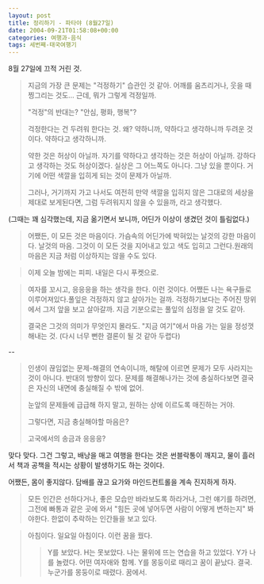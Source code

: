 ```yaml
---
layout: post
title: 정리하기 - 파타야 (8월27일)
date: 2004-09-21T01:58:08+00:00
categories: 여행과-음식
tags: 세번째-태국여행기
---
```

8월 27일에 끄적 거린 것.

<blockquote>지금의 가장 큰 문제는 "걱정하기" 습관인 것 같아. 어깨를 움츠리거나, 웃을 때 찡그리는 것도... 근데, 뭐가 그렇게 걱정일까.

"걱정"의 반대는? "안심, 평화, 행복"?

걱정한다는 건 두려워 한다는 것. 왜? 약하니까, 약하다고 생각하니까 두려운 것이다. 약하다고 생각하니까.

약한 것은 허상이 아닐까. 자기를 약하다고 생각하는 것은 허상이 아닐까. 강하다고 생각하는 것도 허상이겠다. 실상은 그 어느쪽도 아니다. 그냥 있을 뿐이다. 거기에 어떤 색깔을 입히게 되는 것이 문제가 아닐까.

그러나, 거기까지 가고 나서도 여전히 만약 색깔을 입히지 않은 그대로의 세상을 제대로 보게된다면, 그럼 두려워지지 않을 수 있을까, 라고 생각했다.</blockquote>

(그때는 꽤 심각했는데, 지금 옮기면서 보니까, 어딘가 이상이 생겼던 것이 틀림없다.)

<blockquote>어쨌든, 이 모든 것은 마음이다. 가슴속의 어딘가에 박혀있는 날것의 강한 마음이다. 날것의 마음. 그것이 이 모든 것을 지어내고 있고 색도 입히고 그런다.원래의 마음은 지금 처럼 이상하지는 않을 수도 있다.
</blockquote>

<blockquote>이제 오늘 밤에는 피피. 내일은 다시 푸켓으로.
</blockquote>

<blockquote>여자를 꼬시고, 응응응을 하는 생각을 한다. 이런 것이다. 어쨌든 나는 욕구들로 이루어져있다.풀잎은 걱정하지 않고 살아가는 걸까. 걱정하기보다는 주어진 땅위에서 그저 앞을 보고 살아갈까. 지금 기분으로는 풀잎의 심정을 알 것도 같아.

결국은 그것의 의미가 무엇인지 몰라도. "지금 여기"에서 마음 가는 일을 정성껏 해내는 것. (다시 너무 뻔한 결론이 될 것 같아 두렵다)

</blockquote>

--

<blockquote>인생이 끊임없는 문제-해결의 연속이니까, 해탈에 이르면 문제가 모두 사라지는 것이 아니다. 반대의 방향이 있다. 문제를 해결해나가는 것에 충실하다보면 결국은 자신의 내면에 충실해질 수 밖에 없어.

눈앞의 문제들에 급급해 하지 말고, 원하는 상에 이르도록 매진하는 거야.

그렇다면, 지금 충실해야할 마음은?

고국에서의 송금과 응응응?</blockquote>

맞다 맞다. 그건 그렇고, 배낭을 매고 여행을 한다는 것은 썬블락통이 깨지고, 물이 흘러서 책과 공책을 적시는 상황이 발생하기도 하는 것이다.

어쨌든, 몸이 좋지않다.
담배를 끊고 요가와 마인드컨트롤을 계속 진지하게 하자.

<blockquote>모든 인간은 선하다거나, 좋은 모습만 바라보도록 하라거나, 그런 얘기를 하려면, 그전에 빠통과 같은 곳에 와서 "힘든 곳에 넣어두면 사람이 어떻게 변하는지" 봐야한다. 한없이 추락하는 인간들을 보고 있다.</blockquote>

<blockquote>아침이다. 일요일 아침이다. 이런 꿈을 꿨다.
<blockquote>Y를 보았다. H는 못보았다. 나는 물위에 뜨는 연습을 하고 있었다. Y가 나를 놀렸다. 어떤 여자애와 함께. Y를 몽둥이로 때리고 꿈이 끝났다. 결국. 누군가를 몽둥이로 때렸다. 꿈에서.</blockquote></blockquote>
